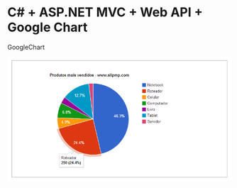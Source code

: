 C# + ASP.NET MVC + Web API + Google Chart
===========

GoogleChart

![alt tag](https://raw.githubusercontent.com/slipmp/GoogleChart/master/GoogleChart/GoogleChart/Demo-Printscreen.png)
